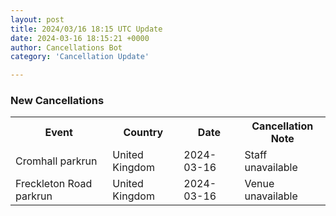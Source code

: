 ```yaml
---
layout: post
title: 2024/03/16 18:15 UTC Update
date: 2024-03-16 18:15:21 +0000
author: Cancellations Bot
category: 'Cancellation Update'

---
```


<h3>New Cancellations</h3>
<div class='hscrollable'>
<table style='width: 100%'>
    <tr>
        <th>Event</th>
        <th>Country</th>
        <th>Date</th>
        <th>Cancellation Note</th>
    </tr>
    <tr>
        <td>Cromhall parkrun</td>
        <td>United Kingdom</td>
        <td>2024-03-16</td>
        <td>Staff unavailable</td>
    </tr>
    <tr>
        <td>Freckleton Road parkrun</td>
        <td>United Kingdom</td>
        <td>2024-03-16</td>
        <td>Venue unavailable</td>
    </tr>
</table>
</div>
